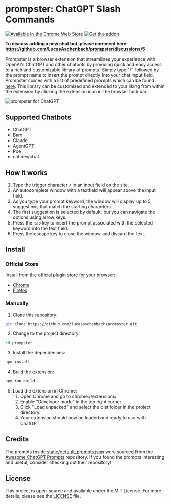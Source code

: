 # prompster: ChatGPT Slash Commands

[![Available in the Chrome Web Store](https://storage.googleapis.com/web-dev-uploads/image/WlD8wC6g8khYWPJUsQceQkhXSlv1/UV4C4ybeBTsZt43U4xis.png)](https://chrome.google.com/webstore/detail/prompster/fbagfekcjdidpmmookklbaeddgkjddml) [![Get the addon](https://blog.mozilla.org/addons/files/2015/11/get-the-addon.png)](https://addons.mozilla.org/en-US/firefox/addon/prompster/)

**To discuss adding a new chat bot, please comment here: https://github.com/LucasAschenbach/prompster/discussions/5**

Prompster is a browser extension that streamlines your experience with OpenAI's ChatGPT and other chatbots by providing quick and easy access to a rich and customizable library of prompts. Simply type "/" followed by the prompt name to insert the prompt directly into your chat input field. Prompster comes with a list of predefined prompts which can be found [here](https://github.com/LucasAschenbach/prompster/blob/main/static/default_prompts.json). This library can be customized and extended to your liking from within the extension by clicking the extension icon in the browser task bar.

![prompster for ChatGPT](https://github.com/lucasaschenbach/prompster/blob/main/assets/prompster-demo.gif)

## Supported Chatbots
- ChatGPT
- Bard
- Claude
- AgentGPT
- Poe
- nat.dev/chat

## How it works
1. Type the trigger character `/` in an input field on the site.
2. An autocomplete window with a textfield will appear above the input field.
3. As you type your prompt keyword, the window will display up to 5 suggestions that match the starting characters.
4. The first suggestion is selected by default, but you can navigate the options using arrow keys.
5. Press the `tab` key to insert the prompt associated with the selected keyword into the text field.
6. Press the escape key to close the window and discard the text.

## Install

### Official Store

Install from the official plugin store for your browser:

- [Chrome](https://chrome.google.com/webstore/detail/prompster/fbagfekcjdidpmmookklbaeddgkjddml)
- [Firefox](https://addons.mozilla.org/en-US/firefox/addon/prompster/)

### Manually

1. Clone this repository:

```bash
git clone https://github.com/lucasaschenbach/prompster.git
```

2. Change to the project directory:
```bash
cd prompster
```

3. Install the dependencies:
```bash
npm install
```

4. Build the extension:
```bash
npm run build
```

5. Load the extension in Chrome:
   1. Open Chrome and go to chrome://extensions/.
   2. Enable "Developer mode" in the top right corner.
   3. Click "Load unpacked" and select the dist folder in the project directory.
   4. Your extension should now be loaded and ready to use with ChatGPT.

## Credits
The prompts inside [static/default_prompts.json](https://github.com/LucasAschenbach/prompster/blob/main/static/default_prompts.json) were sourced from the [Awesome ChatGPT Prompts](https://github.com/f/awesome-chatgpt-prompts) repository. If you found the prompts interesting and useful, consider checking out their repository!

## License
This project is open-source and available under the MIT License. For more details, please see the [LICENSE](https://github.com/LucasAschenbach/prompster/blob/main/LICENSE) file.
